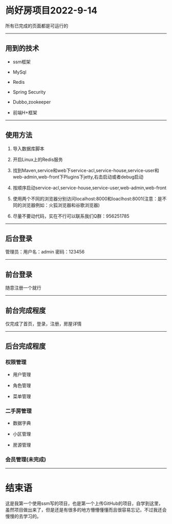 # 尚好房项目2022-9-14

所有已完成的页面都是可运行的

------

## 用到的技术

- ssm框架

- MySql

- Redis

- Spring Security

- Dubbo,zookeeper

- 前端H+框架

------

## 使用方法

1. 导入数据库脚本

2. 开启Linux上的Redis服务

3. 找到Maven,service和web下service-acl,service-house,service-user和web-admin,web-front下Plugins下jetty,右击启动或者debug启动

4. 按顺序启动service-acl,service-house,service-user,web-admin,web-front

5. 使用两个不同的浏览器分别访问localhost:8000和loaclhost:8001(注意：是不同的浏览器例如：火狐浏览器和谷歌浏览器)

6. 尽量不要动代码，实在不行可以联系我们Q群：956251785

------

## 后台登录

管理员：用户名：admin 密码：123456

------

## 前台登录

随意注册一个就行

------

## 前台完成程度

仅完成了首页，登录，注册，房屋详情

------

## 后台完成程度

### 权限管理

- 用户管理

- 角色管理

- 菜单管理

### 二手房管理

- 数据字典

- 小区管理

- 房源管理

### 会员管理(未完成)

------

# 结束语

这是我第一个使用ssm写的项目，也是第一个上传GitHub的项目，自学到这里，虽然项目做出来了，但是还是有很多的地方懵懵懂懂而且很容易忘记，不过我还会慢慢的去学习的。